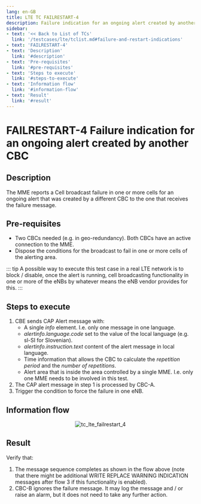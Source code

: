 ```yaml
---
lang: en-GB
title: LTE TC FAILRESTART-4
description: Failure indication for an ongoing alert created by another CBC.
sidebar:
- text: '<< Back to List of TCs'
  link: '/testcases/lte/tclist.md#failure-and-restart-indications'
- text: 'FAILRESTART-4'
- text: 'Description'
  link: '#description'
- text: 'Pre-requisites'
  link: '#pre-requisites'
- text: 'Steps to execute'
  link: '#steps-to-execute'
- text: 'Information flow'
  link: '#information-flow'
- text: 'Result'
  link: '#result'
---
```


# **FAILRESTART-4** Failure indication for an ongoing alert created by another CBC

## Description

The MME reports a Cell broadcast failure in one or more cells for an ongoing 
alert that was created by a different CBC to the one that receives the failure 
message. 

## Pre-requisites

* Two CBCs needed (e.g. in geo-redundancy). Both CBCs have an active connection 
  to the MME. 
* Dispose the conditions for the broadcast to fail in one or more cells of the
  alerting area.

::: tip
A possible way to execute this test case in a real LTE network is to block / 
disable, once the alert is running, cell broadcasting functionality in one or 
more of the eNBs by whatever means the eNB vendor provides for this.
:::

## Steps to execute

1. CBE sends CAP Alert message with:
   - A single *info* element. I.e. only one message in one language.
   - *alertinfo.language.code* set to the value of the local language (e.g. 
      sl-SI for Slovenian).
   - *alertinfo.instruction.text* content of the alert message in local 
      language.
   - Time information that allows the CBC to calculate the *repetition period*
     and the *number of repetitions*.
   - Alert area that is inside the area controlled by a single MME. I.e.
     only one MME needs to be involved in this test.
2. The CAP alert message in step 1 is processed by CBC-A. 
3. Trigger the condition to force the failure in one eNB.

## Information flow

<div style="text-align: center;">

![tc_lte_failrestart_4](/assets/img/flows/lte/failrestart/tc_lte_failrestart_4.svg)

</div>

## Result

Verify that:

1. The message sequence completes as shown in the flow above (note that there 
   might be additional WRITE REPLACE WARNING INDICATION messages after flow 3
   if this functionality is enabled).
2. CBC-B ignores the failure message. It may log the message and / or raise an
   alarm, but it does not need to take any further action.


